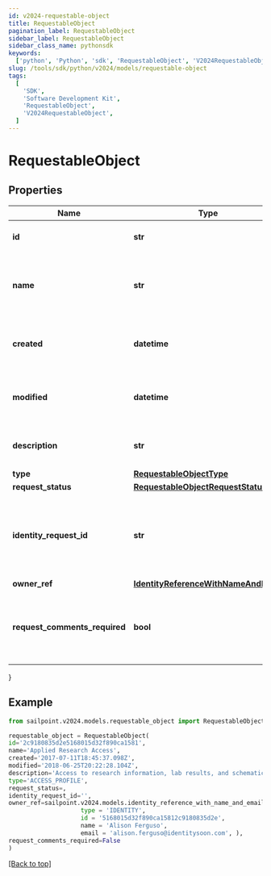 ```yaml
---
id: v2024-requestable-object
title: RequestableObject
pagination_label: RequestableObject
sidebar_label: RequestableObject
sidebar_class_name: pythonsdk
keywords:
  ['python', 'Python', 'sdk', 'RequestableObject', 'V2024RequestableObject']
slug: /tools/sdk/python/v2024/models/requestable-object
tags:
  [
    'SDK',
    'Software Development Kit',
    'RequestableObject',
    'V2024RequestableObject',
  ]
---
```


# RequestableObject

## Properties

| Name | Type | Description | Notes |
| --- | --- | --- | --- |
| **id** | **str** | Id of the requestable object itself | [optional] |
| **name** | **str** | Human-readable display name of the requestable object | [optional] |
| **created** | **datetime** | The time when the requestable object was created | [optional] |
| **modified** | **datetime** | The time when the requestable object was last modified | [optional] |
| **description** | **str** | Description of the requestable object. | [optional] |
| **type** | [**RequestableObjectType**](requestable-object-type) |  | [optional] |
| **request_status** | [**RequestableObjectRequestStatus**](requestable-object-request-status) |  | [optional] |
| **identity_request_id** | **str** | If _requestStatus_ is _PENDING_, indicates the id of the associated account activity. | [optional] |
| **owner_ref** | [**IdentityReferenceWithNameAndEmail**](identity-reference-with-name-and-email) |  | [optional] |
| **request_comments_required** | **bool** | Whether the requester must provide comments when requesting the object. | [optional] |

}

## Example

```python
from sailpoint.v2024.models.requestable_object import RequestableObject

requestable_object = RequestableObject(
id='2c9180835d2e5168015d32f890ca1581',
name='Applied Research Access',
created='2017-07-11T18:45:37.098Z',
modified='2018-06-25T20:22:28.104Z',
description='Access to research information, lab results, and schematics.',
type='ACCESS_PROFILE',
request_status=,
identity_request_id='',
owner_ref=sailpoint.v2024.models.identity_reference_with_name_and_email.IdentityReferenceWithNameAndEmail(
                    type = 'IDENTITY',
                    id = '5168015d32f890ca15812c9180835d2e',
                    name = 'Alison Ferguso',
                    email = 'alison.ferguso@identitysoon.com', ),
request_comments_required=False
)

```

[[Back to top]](#)
